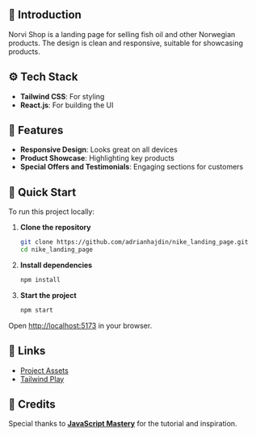 ## 🤖 Introduction

Norvi Shop is a landing page for selling fish oil and other Norwegian products. The design is clean and responsive, suitable for showcasing products.

## ⚙️ Tech Stack

- **Tailwind CSS**: For styling
- **React.js**: For building the UI

## 🔋 Features

- **Responsive Design**: Looks great on all devices
- **Product Showcase**: Highlighting key products
- **Special Offers and Testimonials**: Engaging sections for customers

## 🤸 Quick Start

To run this project locally:

1. **Clone the repository**

    ```bash
    git clone https://github.com/adrianhajdin/nike_landing_page.git
    cd nike_landing_page
    ```

2. **Install dependencies**

    ```bash
    npm install
    ```

3. **Start the project**

    ```bash
    npm start
    ```

Open [http://localhost:5173](http://localhost:5173) in your browser.

## 🔗 Links

- [Project Assets](https://drive.google.com/file/d/1ccqjc8gJ7CLvXT_vUhVT4Gmys-Ze13FK/view)
- [Tailwind Play](https://play.tailwindcss.com/)

## 🙏 Credits

Special thanks to <a href="https://www.youtube.com/@javascriptmastery/videos" target="_blank"><b>JavaScript Mastery</b></a> for the tutorial and inspiration.
